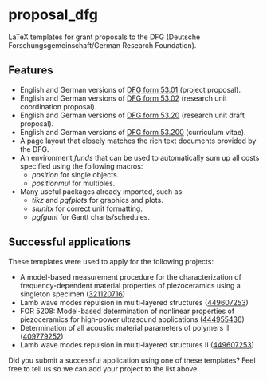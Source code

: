 proposal_dfg
============

LaTeX templates for grant proposals to the DFG (Deutsche Forschungsgemeinschaft/German Research Foundation).


Features
--------

* English and German versions of [DFG form 53.01](http://www.dfg.de/formulare/53_01_elan/) (project proposal).
* English and German versions of [DFG form 53.02](http://www.dfg.de/formulare/53_02_elan/) (research unit coordination proposal).
* English and German versions of [DFG form 53.20](http://www.dfg.de/formulare/53_20_elan/) (research unit draft proposal).
* English and German versions of [DFG form 53.200](http://www.dfg.de/formulare/53_200_elan/) (curriculum vitae).
* A page layout that closely matches the rich text documents provided by the DFG.
* An environment *funds* that can be used to automatically sum up all costs specified using the following macros:
  * *position* for single objects.
  * *positionmul* for multiples.
* Many useful packages already imported, such as:
  * *tikz* and *pgfplots* for graphics and plots.
  * *siunitx* for correct unit formatting.
  * *pgfgant* for Gantt charts/schedules.


Successful applications
-----------------------

These templates were used to apply for the following projects:

* A model-based measurement procedure for the characterization of frequency-dependent material properties of piezoceramics using a singleton specimen ([321120716](https://gepris.dfg.de/gepris/projekt/321120716))
* Lamb wave modes repulsion in multi-layered structures ([449607253](https://gepris.dfg.de/gepris/projekt/449607253))
* FOR 5208: Model-based determination of nonlinear properties of piezoceramics for high-power ultrasound applications ([444955436](https://gepris.dfg.de/gepris/projekt/444955436))
* Determination of all acoustic material parameters of polymers II ([409779252](https://gepris.dfg.de/gepris/projekt/409779252))
* Lamb wave modes repulsion in multi-layered structures II ([449607253](https://gepris.dfg.de/gepris/projekt/449607253))

Did you submit a successful application using one of these templates? 
Feel free to tell us so we can add your project to the list above.
